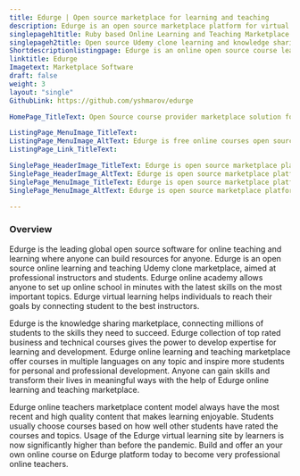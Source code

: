 ```yaml
---
title: Edurge | Open source marketplace for learning and teaching
description: Edurge is an open source marketplace platform for virtual learning online academy. Edurge is an Udemy alternative & online learning and teaching marketplace
singlepageh1title: Ruby based Online Learning and Teaching Marketplace
singlepageh2title: Open source Udemy clone learning and knowledge sharing marketplace. Edurge is free to use and simple to setup online learning and teaching marketplace.
Shortdescriptionlistingpage: Edurge is an online open source course learning and teaching Udemy Clone marketplace provider aimed at professional adults and students.
linktitle: Edurge
Imagetext: Marketplace Software
draft: false
weight: 3
layout: "single"
GithubLink: https://github.com/yshmarov/edurge

HomePage_TitleText: Open Source course provider marketplace solution for online learning and teaching

ListingPage_MenuImage_TitleText: 
ListingPage_MenuImage_AltText: Edurge is free online courses open source marketplace platform
ListingPage_Link_TitleText: 

SinglePage_HeaderImage_TitleText: Edurge is open source marketplace platform for online academy and virtual learning
SinglePage_HeaderImage_AltText: Edurge is open source marketplace platform for online academy and virtual learning
SinglePage_MenuImage_TitleText: Edurge is open source marketplace platform for personal and professional development
SinglePage_MenuImage_AltText: Edurge is open source marketplace platform for personal and professional development

---
```

### **Overview**

Edurge is the leading global open source software for online teaching and learning where anyone can build resources for anyone. Edurge is an open source online learning and teaching Udemy clone marketplace, aimed at professional instructors and students. Edurge online academy allows anyone to set up online school in minutes with the latest skills on the most important topics. Edurge virtual learning helps individuals to reach their goals by connecting student to the best instructors.

Edurge is the knowledge sharing marketplace, connecting millions of students to the skills they need to succeed. Edurge collection of top rated business and technical courses gives the power to develop expertise for learning and development. Edurge online learning and teaching marketplace offer courses in multiple languages on any topic and inspire more students for personal and professional development. Anyone can gain skills and transform their lives in meaningful ways with the help of Edurge online learning and teaching marketplace.

Edurge online teachers marketplace content model always have the most recent and high quality content that makes learning enjoyable. Students usually choose courses based on how well other students have rated the courses and topics. Usage of the Edurge virtual learning site by learners is now significantly higher than before the pandemic. Build and offer an your own online course on Edurge platform today to become very professional online teachers.
